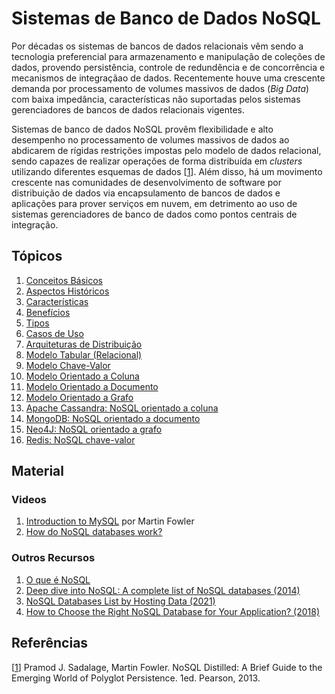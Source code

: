 # Sistemas de Banco de Dados NoSQL

Por d&eacute;cadas os sistemas de bancos de dados relacionais v&ecirc;m sendo a tecnologia preferencial para armazenamento e manipula&ccedil;&atilde;o de cole&ccedil;&otilde;es de dados, provendo persist&ecirc;ncia, controle de redund&ecirc;ncia e de concorr&ecirc;ncia e mecanismos de integra&ccedil;&atilde;ao de dados. Recentemente houve uma crescente demanda por processamento de volumes massivos de dados (*Big Data*) com baixa imped&acirc;ncia, caracter&iacute;sticas n&atilde;o suportadas pelos sistemas gerenciadores de bancos de dados relacionais vigentes.

Sistemas de banco de dados NoSQL prov&ecirc;m flexibilidade e alto desempenho no processamento de volumes massivos de dados ao abdicarem de r&iacute;gidas restri&ccedil;&otilde;es impostas pelo modelo de dados relacional, sendo capazes de realizar opera&ccedil;&otilde;es de forma distribu&iacute;da em *clusters* utilizando diferentes esquemas de dados \[[1](#Sadalage-2013-BOOK)\]. Al&eacute;m disso, h&aacute; um movimento crescente nas comunidades de desenvolvimento de software por distribui&ccedil;&atilde;o de dados via encapsulamento de bancos de dados e aplica&ccedil;&otilde;es para prover servi&ccedil;os em nuvem, em detrimento ao uso de sistemas gerenciadores de banco de dados como pontos centrais de integra&ccedil;&atilde;o.

## Tópicos

1. [Conceitos Básicos](docs/terminology.md)
1. [Aspectos Históricos](docs/history.md)
1. [Características](docs/properties.md)
1. [Benefícios](docs/benefits.md)
1. [Tipos](docs/types.md)
1. [Casos de Uso](docs/cases.md)
1. [Arquiteturas de Distribuição](docs/architecture.md)
1. [Modelo Tabular (Relacional)](docs/tabular.md)
1. [Modelo Chave-Valor](docs/keyvalue.md)
1. [Modelo Orientado a Coluna](docs/column.md)
1. [Modelo Orientado a Documento](docs/document.md)
1. [Modelo Orientado a Grafo](docs/graph.md)
1. [Apache Cassandra: NoSQL orientado a coluna](docs/cassandra.md)
1. [MongoDB: NoSQL orientado a documento](docs/mongo.md)
1. [Neo4J: NoSQL orientado a grafo](docs/neo4j.md)
1. [Redis: NoSQL chave-valor](docs/redis.md)

## Material

### Videos

1. [Introduction to MySQL](https://youtu.be/qI_g07C_Q5I) por Martin Fowler
1. [How do NoSQL databases work?](https://youtu.be/0buKQHokLK8)

### Outros Recursos

1. [O que é NoSQL](https://aws.amazon.com/pt/nosql/)
1. [Deep dive into NoSQL: A complete list of NoSQL databases (2014)](https://bigdata-madesimple.com/a-deep-dive-into-nosql-a-complete-list-of-nosql-databases/)
1. [NoSQL Databases List by Hosting Data (2021)](https://hostingdata.co.uk/nosql-database/)
1. [How to Choose the Right NoSQL Database for Your Application? (2018)](https://www.dataversity.net/choose-right-nosql-database-application/)

## Refer&ecirc;ncias

<a name="Sadalage-2013-BOOK"></a>\[[1][1]\] Pramod J. Sadalage, Martin Fowler. NoSQL Distilled: A Brief Guide to the Emerging World of Polyglot Persistence. 1ed. Pearson, 2013.

[1]: https://doi.org/10.5555/2381014
